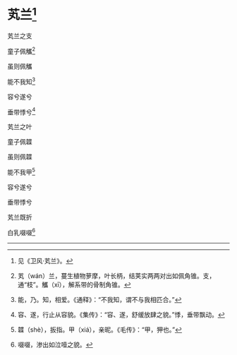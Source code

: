   

# 芄兰[^1]

芄兰之支

童子佩觿[^2]

虽则佩觿

能不我知[^3]

容兮遂兮

垂带悸兮[^4]

芄兰之叶

童子佩韘

虽则佩韘

能不我甲[^5]

容兮遂兮

垂带悸兮

芄兰既折

白乳啜啜[^6]

* * *

[^1]: 见《卫风·芄兰》。
[^2]: 芄（wán）兰，蔓生植物萝摩，叶长柄，结荚实两两对出如佩角锥。支，通“枝”。觿（xī），解系带的骨制角锥。
[^3]: 能，乃。知，相爱。《通释》：“不我知，谓不与我相匹合。”
[^4]: 容、遂，行止从容貌。《集传》：“容、遂，舒缓放肆之貌。”悸，垂带飘动。
[^5]: 韘（shè），扳指。甲（xiá），亲昵。《毛传》：“甲，狎也。”
[^6]: 啜啜，渗出如泣噎之貌。
